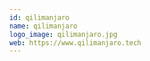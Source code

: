 ```yaml
---
id: qilimanjaro
name: qilimanjaro
logo_image: qilimanjaro.jpg
web: https://www.qilimanjaro.tech
---
```

